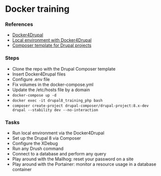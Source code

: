 # Docker training

### References

* [Docker4Drupal](https://github.com/wodby/docker4drupal)
* [Local environment with Docker4Drupal](https://wodby.com/docs/stacks/drupal/local/)
* [Composer template for Drupal projects](https://github.com/drupal-composer/drupal-project)

### Steps

* Clone the repo with the Drupal Composer template
* Insert Docker4Drupal files
* Configure .env file
* Fix volumes in the docker-compose.yml
* Update the /etc/hosts file by a domain 
* `docker-compose up -d`
* `docker exec -it drupal8_training_php bash`
* `composer create-project drupal-composer/drupal-project:8.x-dev drupal --stability dev --no-interaction`

### Tasks

* Run local environment via the Docker4Drupal
* Set up the Drupal 8 via Composer
* Configure the XDebug
* Run any Drush command
* Connect to a database and perform any query
* Play around with the Mailhog: reset your password on a site
* Play around with the Portainer: monitor a resource usage in a database container
